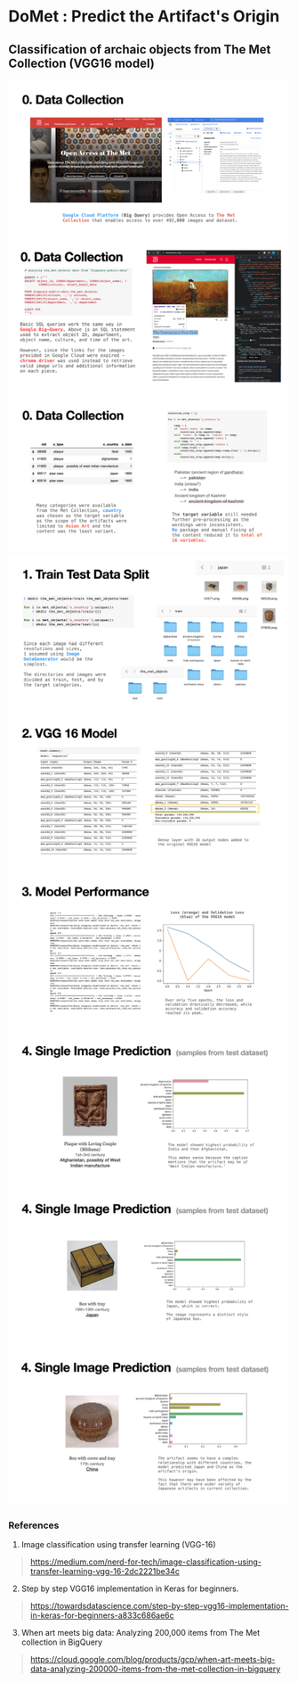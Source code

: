 # DoMet : Predict the Artifact's Origin
## Classification of archaic objects from The Met Collection (VGG16 model)

<img src="/ppt/0.jpg?raw=true">

<img src="/ppt/1.jpg?raw=true">

<img src="/ppt/2.jpg?raw=true">

<img src="/ppt/3.jpg?raw=true">

<img src="/ppt/4.jpg?raw=true">

<img src="/ppt/5.jpg?raw=true">

<img src="/ppt/6.jpg?raw=true">

<img src="/ppt/7.jpg?raw=true">

<img src="/ppt/8.jpg?raw=true">

### References

1. Image classification using transfer learning (VGG-16) 
> https://medium.com/nerd-for-tech/image-classification-using-transfer-learning-vgg-16-2dc2221be34c
 
2. Step by step VGG16 implementation in Keras for beginners. 
>  https://towardsdatascience.com/step-by-step-vgg16-implementation-in-keras-for-beginners-a833c686ae6c

3. When art meets big data: Analyzing 200,000 items from The Met
collection in BigQuery 
> https://cloud.google.com/blog/products/gcp/when-art-meets-big-data-analyzing-200000-items-from-the-met-collection-in-bigquery
